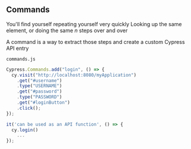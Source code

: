 ## Commands

You'll find yourself repeating yourself very quickly
Looking up the same element, or doing the same _n_ steps over and over

A command is a way to extract those steps and create a custom Cypress API entry

`commands.js`

```javascript
Cypress.Commands.add("login", () => {
  cy.visit("http://localhost:8080/myApplication")
    .get("#username")
    .type("USERNAME")
    .get("#password")
    .type("PASSWORD")
    .get("#loginButton")
    .click();
});
```

```javascript
it('can be used as an API function', () => {
  cy.login()
    ...
});
```
